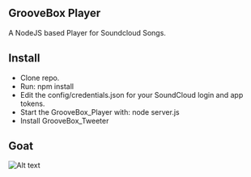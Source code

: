 GrooveBox Player
----------------

A NodeJS based Player for Soundcloud Songs.

Install
----------------

* Clone repo.
* Run: npm install
* Edit the config/credentials.json for your SoundCloud login and app tokens.
* Start the GrooveBox_Player with: node server.js
* Install GrooveBox_Tweeter

Goat
----------------

![Alt text](http://3.bp.blogspot.com/-5Zgnj0Iw2Vk/VEFEvxkWfCI/AAAAAAAALbM/OV6Sjjz5fbU/s1600/victory-goat-approves-goat-meme.jpg)
